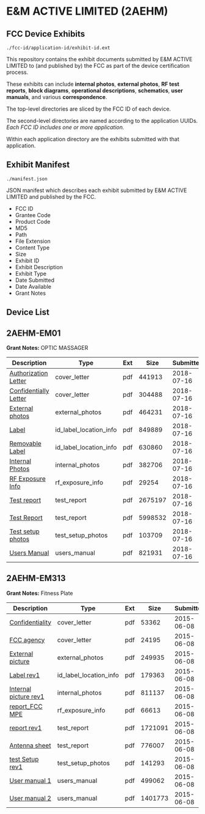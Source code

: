 # E&M ACTIVE LIMITED (2AEHM)
## FCC Device Exhibits

```
./fcc-id/application-id/exhibit-id.ext
```

This repository contains the exhibit documents submitted by E&M ACTIVE LIMITED to (and published by) the FCC as part of the device certification process.

These exhibits can include **internal photos**, **external photos**, **RF test reports**, **block diagrams**, **operational descriptions**, **schematics**, **user manuals**, and various **correspondence**.

The top-level directories are sliced by the FCC ID of each device.

The second-level directories are named according to the application UUIDs. *Each FCC ID includes one or more application.*

Within each application directory are the exhibits submitted with that application. 

## Exhibit Manifest

```
./manifest.json
```

JSON manifest which describes each exhibit submitted by E&M ACTIVE LIMITED and published by the FCC.

- FCC ID
- Grantee Code
- Product Code
- MD5
- Path
- File Extension
- Content Type
- Size
- Exhibit ID
- Exhibit Description
- Exhibit Type
- Date Submitted
- Date Available
- Grant Notes

## Device List
## 2AEHM-EM01
**Grant Notes:** OPTIC MASSAGER

| Description | Type | Ext | Size | Submitted | Available |
| ----------- | ---- | --- | ---- | --------- | --------- |
| [Authorization Letter](2AEHM-EM01/e00f9015e49af5ddc9fc402c2310573d/3925858.pdf) | cover_letter | pdf | 441913 | 2018-07-16 | 2018-07-16 |
| [Confidentially Letter](2AEHM-EM01/e00f9015e49af5ddc9fc402c2310573d/3925859.pdf) | cover_letter | pdf | 304488 | 2018-07-16 | 2018-07-16 |
| [External photos](2AEHM-EM01/e00f9015e49af5ddc9fc402c2310573d/3925863.pdf) | external_photos | pdf | 464231 | 2018-07-16 | 2018-07-16 |
| [Label](2AEHM-EM01/e00f9015e49af5ddc9fc402c2310573d/3925860.pdf) | id_label_location_info | pdf | 849889 | 2018-07-16 | 2018-07-16 |
| [Removable Label](2AEHM-EM01/e00f9015e49af5ddc9fc402c2310573d/3925870.pdf) | id_label_location_info | pdf | 630860 | 2018-07-16 | 2018-07-16 |
| [Internal Photos](2AEHM-EM01/e00f9015e49af5ddc9fc402c2310573d/3925862.pdf) | internal_photos | pdf | 382706 | 2018-07-16 | 2018-07-16 |
| [RF Exposure Info](2AEHM-EM01/e00f9015e49af5ddc9fc402c2310573d/3925871.pdf) | rf_exposure_info | pdf | 29254 | 2018-07-16 | 2018-07-16 |
| [Test report](2AEHM-EM01/e00f9015e49af5ddc9fc402c2310573d/3925872.pdf) | test_report | pdf | 2675197 | 2018-07-16 | 2018-07-16 |
| [Test Report](2AEHM-EM01/e00f9015e49af5ddc9fc402c2310573d/3925873.pdf) | test_report | pdf | 5998532 | 2018-07-16 | 2018-07-16 |
| [Test setup photos](2AEHM-EM01/e00f9015e49af5ddc9fc402c2310573d/3925864.pdf) | test_setup_photos | pdf | 103709 | 2018-07-16 | 2018-07-16 |
| [Users Manual](2AEHM-EM01/e00f9015e49af5ddc9fc402c2310573d/3925861.pdf) | users_manual | pdf | 821931 | 2018-07-16 | 2018-07-16 |
## 2AEHM-EM313
**Grant Notes:** Fitness Plate

| Description | Type | Ext | Size | Submitted | Available |
| ----------- | ---- | --- | ---- | --------- | --------- |
| [Confidentiality](2AEHM-EM313/1201856773828f2e97f4a556587a7521/2639252.pdf) | cover_letter | pdf | 53362 | 2015-06-08 | 2015-06-09 |
| [FCC agency](2AEHM-EM313/1201856773828f2e97f4a556587a7521/2639253.pdf) | cover_letter | pdf | 24195 | 2015-06-08 | 2015-06-09 |
| [External picture](2AEHM-EM313/1201856773828f2e97f4a556587a7521/2639254.pdf) | external_photos | pdf | 249935 | 2015-06-08 | 2015-06-09 |
| [Label rev1](2AEHM-EM313/1201856773828f2e97f4a556587a7521/2639256.pdf) | id_label_location_info | pdf | 179363 | 2015-06-08 | 2015-06-09 |
| [Internal picture rev1](2AEHM-EM313/1201856773828f2e97f4a556587a7521/2639255.pdf) | internal_photos | pdf | 811137 | 2015-06-08 | 2015-06-09 |
| [report_FCC MPE](2AEHM-EM313/1201856773828f2e97f4a556587a7521/2639258.pdf) | rf_exposure_info | pdf | 66613 | 2015-06-08 | 2015-06-09 |
| [report rev1](2AEHM-EM313/1201856773828f2e97f4a556587a7521/2639260.pdf) | test_report | pdf | 1721091 | 2015-06-08 | 2015-06-09 |
| [Antenna sheet](2AEHM-EM313/1201856773828f2e97f4a556587a7521/2639290.pdf) | test_report | pdf | 776007 | 2015-06-08 | 2015-06-09 |
| [test Setup rev1](2AEHM-EM313/1201856773828f2e97f4a556587a7521/2639261.pdf) | test_setup_photos | pdf | 141293 | 2015-06-08 | 2015-06-09 |
| [User manual 1](2AEHM-EM313/1201856773828f2e97f4a556587a7521/2639262.pdf) | users_manual | pdf | 499062 | 2015-06-08 | 2015-06-09 |
| [User manual 2](2AEHM-EM313/1201856773828f2e97f4a556587a7521/2639263.pdf) | users_manual | pdf | 1401773 | 2015-06-08 | 2015-06-09 |
